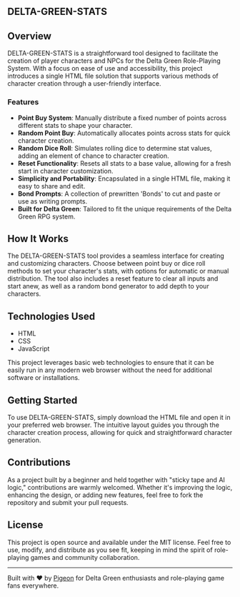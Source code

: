 ## DELTA-GREEN-STATS

## Overview
DELTA-GREEN-STATS is a straightforward tool designed to facilitate the creation of player characters and NPCs for the Delta Green Role-Playing System. With a focus on ease of use and accessibility, this project introduces a single HTML file solution that supports various methods of character creation through a user-friendly interface.

### Features
- **Point Buy System**: Manually distribute a fixed number of points across different stats to shape your character.
- **Random Point Buy**: Automatically allocates points across stats for quick character creation.
- **Random Dice Roll**: Simulates rolling dice to determine stat values, adding an element of chance to character creation.
- **Reset Functionality**: Resets all stats to a base value, allowing for a fresh start in character customization.
- **Simplicity and Portability**: Encapsulated in a single HTML file, making it easy to share and edit.
- **Bond Prompts**: A collection of prewritten 'Bonds' to cut and paste or use as writing prompts.
- **Built for Delta Green**: Tailored to fit the unique requirements of the Delta Green RPG system.

## How It Works
The DELTA-GREEN-STATS tool provides a seamless interface for creating and customizing characters. Choose between point buy or dice roll methods to set your character's stats, with options for automatic or manual distribution. The tool also includes a reset feature to clear all inputs and start anew, as well as a random bond generator to add depth to your characters.

## Technologies Used
- HTML
- CSS
- JavaScript

This project leverages basic web technologies to ensure that it can be easily run in any modern web browser without the need for additional software or installations.

## Getting Started
To use DELTA-GREEN-STATS, simply download the HTML file and open it in your preferred web browser. The intuitive layout guides you through the character creation process, allowing for quick and straightforward character generation.

## Contributions
As a project built by a beginner and held together with "sticky tape and AI logic," contributions are warmly welcomed. Whether it's improving the logic, enhancing the design, or adding new features, feel free to fork the repository and submit your pull requests.

## License
This project is open source and available under the MIT license. Feel free to use, modify, and distribute as you see fit, keeping in mind the spirit of role-playing games and community collaboration.

---

Built with ❤️ by [Pigeon](https://github.com/PigeonFX) for Delta Green enthusiasts and role-playing game fans everywhere.

